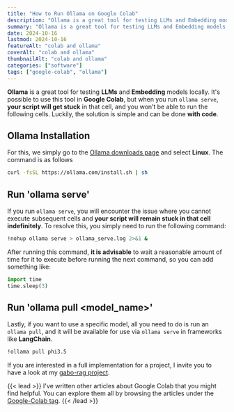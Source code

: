 ```yaml
---
title: "How to Run Ollama on Google Colab"
description: "Ollama is a great tool for testing LLMs and Embedding models locally. It's possible to use this tool in Google Colab, but when you run ollama serve, your script will get stuck in that cell, and you won’t be able to run the following cells. Luckily, the solution is simple and can be done with code."
summary: "Ollama is a great tool for testing LLMs and Embedding models locally. It's possible to use this tool in Google Colab, but when you run ollama serve, your script will get stuck in that cell, and you won’t be able to run the following cells. Luckily, the solution is simple and can be done with code."
date: 2024-10-16
lastmod: 2024-10-16
featureAlt: "colab and ollama"
coverAlt: "colab and ollama"
thumbnailAlt: "colab and ollama"
categories: ["software"]
tags: ["google-colab", "ollama"]
---
```

**Ollama** is a great tool for testing **LLMs** and **Embedding** models locally. It's possible to use this tool in **Google Colab**, but when you run `ollama serve`, **your script will get stuck** in that cell, and you won’t be able to run the following cells. Luckily, the solution is simple and can be done **with code**.

## Ollama Installation
For this, we simply go to the [Ollama downloads page](https://ollama.com/download/linux) and select **Linux**. The command is as follows

```bash
curl -fsSL https://ollama.com/install.sh | sh
```

## Run 'ollama serve'
If you run `ollama serve`, you will encounter the issue where you cannot execute subsequent cells and **your script will remain stuck in that cell indefinitely**. To resolve this, you simply need to run the following command:

```bash
!nohup ollama serve > ollama_serve.log 2>&1 &
```

After running this command, **it is advisable** to wait a reasonable amount of time for it to execute before running the next command, so you can add something like:

```python
import time
time.sleep(3)
```

## Run 'ollama pull <model_name>'
Lastly, if you want to use a specific model, all you need to do is run an `ollama pull`, and it will be available for use via `ollama serve` in frameworks like **LangChain**.

```bash
!ollama pull phi3.5
```

If you are interested in a full implementation for a project, I invite you to have a look at my [gabo-rag project](https://github.com/dafmontenegro/gabo-rag).

{{< lead >}}
I've written other articles about Google Colab that you might find helpful. You can explore them all by browsing the articles under the [Google-Colab tag](/tags/google-colab/).
{{< /lead >}}